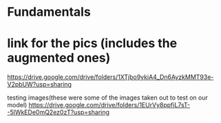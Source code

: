 # Fundamentals
# link for the pics (includes the augmented ones)
https://drive.google.com/drive/folders/1XTjbo9ykiA4_Dn6AyzkMMT93e-V2pbUW?usp=sharing

testing images(these were some of the images taken out to test on our model)
https://drive.google.com/drive/folders/1EUrVy8ppfjL7sT--5lWkEDe0mQ2ez0zT?usp=sharing

